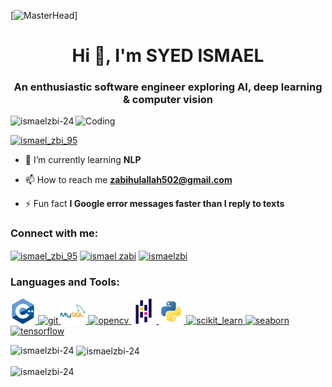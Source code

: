 [![MasterHead]([https://tse1.mm.bing.net/th/id/OIP.eUUpZVsMF8yAHi6uW44f5gHaD-?pid=Api&P=0&h=220](https://tse3.mm.bing.net/th/id/OIP.wBh3iUVAMCFcWtNstUKgEAHaDJ?pid=Api&P=0&h=220))]
<h1 align="center">Hi 👋, I'm SYED ISMAEL</h1>
<h3 align="center">An enthusiastic software engineer exploring AI, deep learning & computer vision</h3>
<img align="right" alt="Coding" width="400" src="https://c.tenor.com/GfSX-u7VGM4AAAAC/coding.gif">

<p align="left"> <img src="https://komarev.com/ghpvc/?username=ismaelzbi-24&label=Profile%20views&color=0e75b6&style=flat" alt="ismaelzbi-24" /> </p>

<p align="left"> <a href="https://twitter.com/ismael_zbi_95" target="blank"><img src="https://img.shields.io/twitter/follow/ismael_zbi_95?logo=twitter&style=for-the-badge" alt="ismael_zbi_95" /></a> </p>

- 🌱 I’m currently learning **NLP**

- 📫 How to reach me **zabihulallah502@gmail.com**

- ⚡ Fun fact **I Google error messages faster than I reply to texts**

<h3 align="left">Connect with me:</h3>
<p align="left">
<a href="https://twitter.com/ismael_zbi_95" target="blank"><img align="center" src="https://raw.githubusercontent.com/rahuldkjain/github-profile-readme-generator/master/src/images/icons/Social/twitter.svg" alt="ismael_zbi_95" height="30" width="40" /></a>
<a href="https://linkedin.com/in/ismael zabi" target="blank"><img align="center" src="https://raw.githubusercontent.com/rahuldkjain/github-profile-readme-generator/master/src/images/icons/Social/linked-in-alt.svg" alt="ismael zabi" height="30" width="40" /></a>
<a href="https://instagram.com/ismaelzbi" target="blank"><img align="center" src="https://raw.githubusercontent.com/rahuldkjain/github-profile-readme-generator/master/src/images/icons/Social/instagram.svg" alt="ismaelzbi" height="30" width="40" /></a>
</p>

<h3 align="left">Languages and Tools:</h3>
<p align="left"> <a href="https://www.w3schools.com/cpp/" target="_blank" rel="noreferrer"> <img src="https://raw.githubusercontent.com/devicons/devicon/master/icons/cplusplus/cplusplus-original.svg" alt="cplusplus" width="40" height="40"/> </a> <a href="https://git-scm.com/" target="_blank" rel="noreferrer"> <img src="https://www.vectorlogo.zone/logos/git-scm/git-scm-icon.svg" alt="git" width="40" height="40"/> </a> <a href="https://www.mysql.com/" target="_blank" rel="noreferrer"> <img src="https://raw.githubusercontent.com/devicons/devicon/master/icons/mysql/mysql-original-wordmark.svg" alt="mysql" width="40" height="40"/> </a> <a href="https://opencv.org/" target="_blank" rel="noreferrer"> <img src="https://www.vectorlogo.zone/logos/opencv/opencv-icon.svg" alt="opencv" width="40" height="40"/> </a> <a href="https://pandas.pydata.org/" target="_blank" rel="noreferrer"> <img src="https://raw.githubusercontent.com/devicons/devicon/2ae2a900d2f041da66e950e4d48052658d850630/icons/pandas/pandas-original.svg" alt="pandas" width="40" height="40"/> </a> <a href="https://www.python.org" target="_blank" rel="noreferrer"> <img src="https://raw.githubusercontent.com/devicons/devicon/master/icons/python/python-original.svg" alt="python" width="40" height="40"/> </a> <a href="https://scikit-learn.org/" target="_blank" rel="noreferrer"> <img src="https://upload.wikimedia.org/wikipedia/commons/0/05/Scikit_learn_logo_small.svg" alt="scikit_learn" width="40" height="40"/> </a> <a href="https://seaborn.pydata.org/" target="_blank" rel="noreferrer"> <img src="https://seaborn.pydata.org/_images/logo-mark-lightbg.svg" alt="seaborn" width="40" height="40"/> </a> <a href="https://www.tensorflow.org" target="_blank" rel="noreferrer"> <img src="https://www.vectorlogo.zone/logos/tensorflow/tensorflow-icon.svg" alt="tensorflow" width="40" height="40"/> </a> </p>

<p><img align="left" src="https://github-readme-stats.vercel.app/api/top-langs?username=ismaelzbi-24&show_icons=true&locale=en&layout=compact" alt="ismaelzbi-24" /></p>

<p>&nbsp;<img align="center" src="https://github-readme-stats.vercel.app/api?username=ismaelzbi-24&show_icons=true&locale=en" alt="ismaelzbi-24" /></p>

<p><img align="center" src="https://github-readme-streak-stats.herokuapp.com/?user=ismaelzbi-24&" alt="ismaelzbi-24" /></p>
